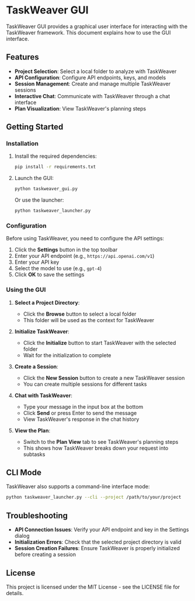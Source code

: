# TaskWeaver GUI

TaskWeaver GUI provides a graphical user interface for interacting with the TaskWeaver framework. This document explains how to use the GUI interface.

## Features

- **Project Selection**: Select a local folder to analyze with TaskWeaver
- **API Configuration**: Configure API endpoints, keys, and models
- **Session Management**: Create and manage multiple TaskWeaver sessions
- **Interactive Chat**: Communicate with TaskWeaver through a chat interface
- **Plan Visualization**: View TaskWeaver's planning steps

## Getting Started

### Installation

1. Install the required dependencies:
   ```bash
   pip install -r requirements.txt
   ```

2. Launch the GUI:
   ```bash
   python taskweaver_gui.py
   ```

   Or use the launcher:
   ```bash
   python taskweaver_launcher.py
   ```

### Configuration

Before using TaskWeaver, you need to configure the API settings:

1. Click the **Settings** button in the top toolbar
2. Enter your API endpoint (e.g., `https://api.openai.com/v1`)
3. Enter your API key
4. Select the model to use (e.g., `gpt-4`)
5. Click **OK** to save the settings

### Using the GUI

1. **Select a Project Directory**:
   - Click the **Browse** button to select a local folder
   - This folder will be used as the context for TaskWeaver

2. **Initialize TaskWeaver**:
   - Click the **Initialize** button to start TaskWeaver with the selected folder
   - Wait for the initialization to complete

3. **Create a Session**:
   - Click the **New Session** button to create a new TaskWeaver session
   - You can create multiple sessions for different tasks

4. **Chat with TaskWeaver**:
   - Type your message in the input box at the bottom
   - Click **Send** or press Enter to send the message
   - View TaskWeaver's response in the chat history

5. **View the Plan**:
   - Switch to the **Plan View** tab to see TaskWeaver's planning steps
   - This shows how TaskWeaver breaks down your request into subtasks

## CLI Mode

TaskWeaver also supports a command-line interface mode:

```bash
python taskweaver_launcher.py --cli --project /path/to/your/project
```

## Troubleshooting

- **API Connection Issues**: Verify your API endpoint and key in the Settings dialog
- **Initialization Errors**: Check that the selected project directory is valid
- **Session Creation Failures**: Ensure TaskWeaver is properly initialized before creating a session

## License

This project is licensed under the MIT License - see the LICENSE file for details.

